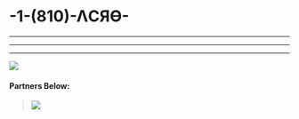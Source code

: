 # -1-(810)-ΛCЯӨ-
---
---
---

[![](https://img.shields.io/discord/750823059807797260?color=Black&label=ACRO)](https://discord.gg/wNGbEJh)
<br>
#### Partners Below:
>[![](https://img.shields.io/discord/750823059807797260?color=Crimson&label=Church%20Of%20Sinners)](https://discord.gg/GPE2jzU)</a>
